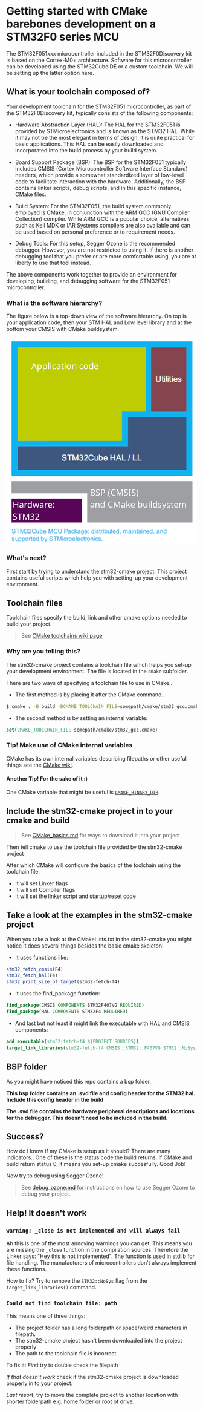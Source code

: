 # Getting started with CMake barebones development on a STM32F0 series MCU

The STM32F051xxx microcontroller included in the STM32F0Discovery kit is based on the Cortex-M0+ architecture. Software for this microcontroller can be developed using the STM32CubeIDE or a custom toolchain. We will be setting up the latter option here.

## What is your toolchain composed of?
Your development toolchain for the STM32F051 microcontroller, as part of the STM32F0Discovery kit, typically consists of the following components:

- Hardware Abstraction Layer (HAL): The HAL for the STM32F051 is provided by STMicroelectronics and is known as the STM32 HAL. While it may not be the most elegant in terms of design, it is quite practical for basic applications. This HAL can be easily downloaded and incorporated into the build process by your build system.

- Board Support Package (BSP): The BSP for the STM32F051 typically includes CMSIS (Cortex Microcontroller Software Interface Standard) headers, which provide a somewhat standardized layer of low-level code to facilitate interaction with the hardware. Additionally, the BSP contains linker scripts, debug scripts, and in this specific instance, CMake files.

- Build System: For the STM32F051, the build system commonly employed is CMake, in conjunction with the ARM GCC (GNU Compiler Collection) compiler. While ARM GCC is a popular choice, alternatives such as Keil MDK or IAR Systems compilers are also available and can be used based on personal preference or to requirement needs.

- Debug Tools: For this setup, Segger Ozone is the recommended debugger. However, you are not restricted to using it. If there is another debugging tool that you prefer or are more comfortable using, you are at liberty to use that tool instead.

The above components work together to provide an environment for developing, building, and debugging software for the STM32F051 microcontroller.

### What is the software hierarchy?
The figure below is a top-down view of the software hierarchy. On top is your application code, then your STM HAL and Low level library and at the bottom your CMSIS with CMake buildsystem. 

![hal_layers](figures/hal_layers_explenation.jpg)


### What's next?

First start by trying to understand the [stm32-cmake project](https://github.com/ObKo/stm32-cmake). This project contains useful scripts which help you with setting-up your development environment. 

## Toolchain files

Toolchain files specify the build, link and other cmake options needed to build your project. 
> See [CMake toolchains wiki page](https://cmake.org/cmake/help/latest/manual/cmake-toolchains.7.html)

### Why are you telling this?

The stm32-cmake project contains a toolchain file which helps you set-up your development environment. The file is located in the `cmake` subfolder.

There are two ways of specifying a toolchain file to use in CMake..

- The first method is by placing it after the CMake command.
```bash
$ cmake . -B build -DCMAKE_TOOLCHAIN_FILE=somepath/cmake/stm32_gcc.cmake
```
- The second method is by setting an internal variable:
```cmake
set(CMAKE_TOOLCHAIN_FILE somepath/cmake/stm32_gcc.cmake)
```

### Tip! Make use of CMake internal variables

CMake has its own internal variables describing filepaths or other useful things see the [CMake wiki](https://cmake.org/cmake/help/latest/manual/cmake-variables.7.html#id10).

#### Another Tip! For the sake of it :)
One CMake variable that might be useful is [`CMAKE_BINARY_DIR`](https://cmake.org/cmake/help/latest/variable/CMAKE_BINARY_DIR.html). 

## Include the stm32-cmake project in to your cmake and build

> See [CMake_basics.md](CMake_basics.md) for ways to download it into your project

Then tell cmake to use the toolchain file provided by the stm32-cmake project

After which CMake will configure the basics of the toolchain using the toolchain file:
- It will set Linker flags
- It will set Compiler flags
- It will set the linker script and startup/reset code


## Take a look at the examples in the stm32-cmake project
When you take a look at the CMakeLists.txt in the stm32-cmake you might notice it does several things besides the basic cmake skeleton:
- It uses functions like:
```cmake
stm32_fetch_cmsis(F4)
stm32_fetch_hal(F4)
stm32_print_size_of_target(stm32-fetch-f4)
```
- It uses the find_package function:
```cmake
find_package(CMSIS COMPONENTS STM32F407VG REQUIRED)
find_package(HAL COMPONENTS STM32F4 REQUIRED)
```
- And last but not least it might link the executable with HAL and CMSIS components:
```cmake
add_executable(stm32-fetch-f4 ${PROJECT_SOURCES})
target_link_libraries(stm32-fetch-f4 CMSIS::STM32::F407VG STM32::NoSys)
```

## BSP folder
As you might have noticed this repo contains a bsp folder. 

**This bsp folder contains an .svd file and config header for the STM32 hal. Include this config header in the build** 

**The .svd file contains the hardware peripheral descriptions and locations for the debugger. This doesn't need to be included in the build.**


## Success?
How do I know if my CMake is setup as it should? There are many indicators.. One of these is the status code the build returns. If CMake and build return status 0, it means you set-up cmake succesfully. Good Job! 

Now try to debug using Segger Ozone! 
> See [debug_ozone.md](debug_ozone.md) for instructions on how to use Segger Ozone to debug your project.

## Help! It doesn't work

### `warning: _close is not implemented and will always fail`
Ah this is one of the most annoying warnings you can get. This means you are missing the `_close` function in the compilation sources. Therefore the Linker says: "Hey this is not implemented". The function is used in stdlib for file handling. The manufacturers of microcontrollers don't always implement these functions.

How to fix? Try to remove the `STM32::NoSys` flag from the `target_link_libraries()` command.

### `Could not find toolchain file: path`
This means one of three things:
- The project folder has a long folderpath or space/weird characters in filepath.
- The stm32-cmake project hasn't been downloaded into the project properly
- The path to the toolchain file is incorrect.

To fix it:
*First* try to double check the filepath

*If that doesn't work* check if the stm32-cmake project is downloaded properly in to your project.

*Last resort*, try to move the complete project to another location with shorter folderpath e.g. home folder or root of drive.
